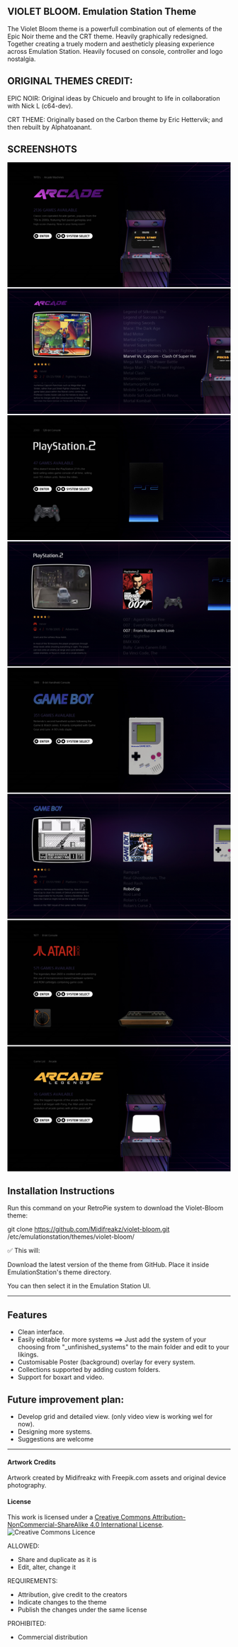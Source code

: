 ## VIOLET BLOOM. Emulation Station Theme

The Violet Bloom theme is a powerfull combination out of elements of the Epic Noir theme and the CRT theme. Heavily graphically redesigned.
Together creating a truely modern and aestheticly pleasing experience across Emulation Station. Heavily focused on console, controller and logo nostalgia.


## ORIGINAL THEMES CREDIT:

EPIC NOIR:
Original ideas by Chicuelo and brought to life in collaboration with Nick L (c64-dev).

CRT THEME:
Originally based on the Carbon theme by Eric Hettervik; and then rebuilt by Alphatoanant.


## SCREENSHOTS

![Screenshot 1](_screenshots/Screenshot_1.png)
![Screenshot 2](_screenshots/Screenshot_2.png)
![Screenshot 3](_screenshots/Screenshot_3.png)
![Screenshot 4](_screenshots/Screenshot_4.png)
![Screenshot 5](_screenshots/Screenshot_5.png)
![Screenshot 6](_screenshots/Screenshot_6.png)
![Screenshot 7](_screenshots/Screenshot_7.png)
![Screenshot 8](_screenshots/Screenshot_8.png)


##  Installation Instructions

Run this command on your RetroPie system to download the Violet-Bloom theme:

git clone https://github.com/Midifreakz/violet-bloom.git /etc/emulationstation/themes/violet-bloom/

✅ This will:

Download the latest version of the theme from GitHub.
Place it inside EmulationStation's theme directory.

You can then select it in the Emulation Station UI. 

---

## Features

* Clean interface. 
* Easily editable for more systems ==> Just add the system of your choosing from "_unfinished_systems" to the main folder and edit to your likings.
* Customisable Poster (background) overlay for every system.
* Collections supported by adding custom folders.
* Support for boxart and video.

## Future improvement plan:

* Develop grid and detailed view. (only video view is working wel for now).
* Designing more systems. 
* Suggestions are welcome



---

#### Artwork Credits

Artwork created by Midifreakz with Freepik.com assets and original device photography.

#### License

This work is licensed under a [Creative Commons Attribution-NonCommercial-ShareAlike 4.0 International License](http://creativecommons.org/licenses/by-nc-sa/4.0/). \
![Creative Commons Licence](https://i.creativecommons.org/l/by-nc-sa/4.0/88x31.png "Creative Commons Licence")

ALLOWED:
- Share and duplicate as it is
- Edit, alter, change it

REQUIREMENTS:
- Attribution, give credit to the creators
- Indicate changes to the theme
- Publish the changes under the same license


PROHIBITED:
- Commercial distribution




